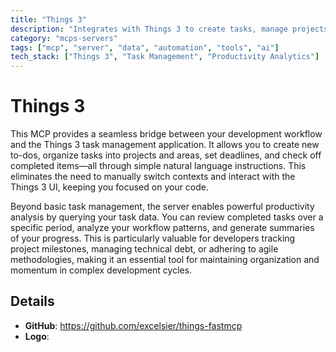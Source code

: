 ```yaml
---
title: "Things 3"
description: "Integrates with Things 3 to create tasks, manage projects, and analyze productivity patterns using natural language commands."
category: "mcps-servers"
tags: ["mcp", "server", "data", "automation", "tools", "ai"]
tech_stack: ["Things 3", "Task Management", "Productivity Analytics"]
---
```


# Things 3

This MCP provides a seamless bridge between your development workflow and the Things 3 task management application. It allows you to create new to-dos, organize tasks into projects and areas, set deadlines, and check off completed items—all through simple natural language instructions. This eliminates the need to manually switch contexts and interact with the Things 3 UI, keeping you focused on your code.

Beyond basic task management, the server enables powerful productivity analysis by querying your task data. You can review completed tasks over a specific period, analyze your workflow patterns, and generate summaries of your progress. This is particularly valuable for developers tracking project milestones, managing technical debt, or adhering to agile methodologies, making it an essential tool for maintaining organization and momentum in complex development cycles.

## Details

- **GitHub**: https://github.com/excelsier/things-fastmcp
- **Logo**: 
